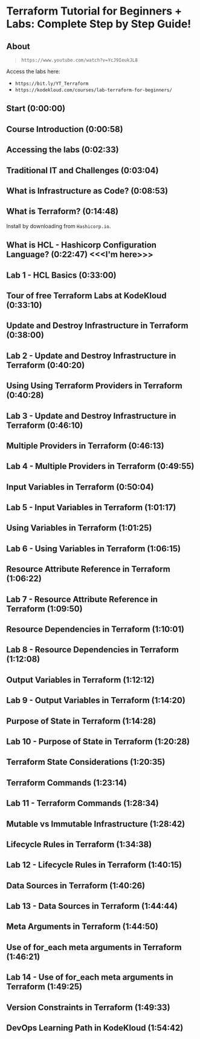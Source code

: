 # Terraform Tutorial for Beginners + Labs: Complete Step by Step Guide!

## About

> `https://www.youtube.com/watch?v=YcJ9IeukJL8`

Access the labs here: 

- `https://bit.ly/YT_Terraform`
- `https://kodekloud.com/courses/lab-terraform-for-beginners/`

## Start (0:00:00)

## Course Introduction (0:00:58)

## Accessing the labs (0:02:33)

## Traditional IT and Challenges (0:03:04)

## What is Infrastructure as Code? (0:08:53)

## What is Terraform? (0:14:48)

Install by downloading from `Hashicorp.io`.

## What is HCL - Hashicorp Configuration Language? (0:22:47) <<<I'm here>>>

## Lab 1 - HCL Basics (0:33:00)

## Tour of free Terraform Labs at KodeKloud (0:33:10)

## Update and Destroy Infrastructure in Terraform (0:38:00)

## Lab 2 - Update and Destroy Infrastructure in Terraform (0:40:20)

## Using Using Terraform Providers in Terraform (0:40:28)

## Lab 3 - Update and Destroy Infrastructure in Terraform (0:46:10)

## Multiple Providers in Terraform (0:46:13)

## Lab 4 - Multiple Providers in Terraform (0:49:55)

## Input Variables in Terraform (0:50:04)

## Lab 5 - Input Variables in Terraform (1:01:17)

## Using Variables in Terraform (1:01:25)

## Lab 6 - Using Variables in Terraform (1:06:15)

## Resource Attribute Reference in Terraform (1:06:22)

## Lab 7 - Resource Attribute Reference in Terraform (1:09:50)

## Resource Dependencies in Terraform (1:10:01)

## Lab 8 - Resource Dependencies in Terraform (1:12:08)

## Output Variables in Terraform (1:12:12)

## Lab 9 - Output Variables in Terraform (1:14:20)

## Purpose of State in Terraform (1:14:28)

## Lab 10 - Purpose of State in Terraform (1:20:28)

## Terraform State Considerations (1:20:35)

## Terraform Commands (1:23:14)

## Lab 11 - Terraform Commands (1:28:34)

## Mutable vs Immutable Infrastructure (1:28:42)

## Lifecycle Rules in Terraform (1:34:38)

## Lab 12 - Lifecycle Rules in Terraform (1:40:15)

## Data Sources in Terraform (1:40:26)

## Lab 13 - Data Sources in Terraform (1:44:44)

## Meta Arguments in Terraform (1:44:50)

## Use of for_each meta arguments in Terraform (1:46:21)

## Lab 14 - Use of for_each meta arguments in Terraform (1:49:25)

## Version Constraints in Terraform (1:49:33)

## DevOps Learning Path in KodeKloud (1:54:42)

